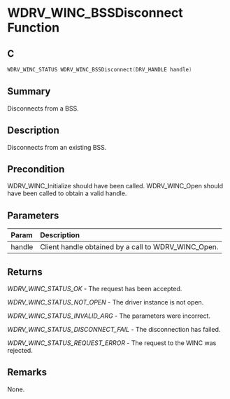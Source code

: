# WDRV_WINC_BSSDisconnect Function

## C

```c
WDRV_WINC_STATUS WDRV_WINC_BSSDisconnect(DRV_HANDLE handle)
```

## Summary

Disconnects from a BSS.  

## Description

Disconnects from an existing BSS.

## Precondition

WDRV_WINC_Initialize should have been called. WDRV_WINC_Open should have been called to obtain a valid handle.  

## Parameters

| Param | Description |
|:----- |:----------- |
| handle | Client handle obtained by a call to WDRV_WINC_Open.  

## Returns

*WDRV_WINC_STATUS_OK* - The request has been accepted.

*WDRV_WINC_STATUS_NOT_OPEN* - The driver instance is not open.

*WDRV_WINC_STATUS_INVALID_ARG* - The parameters were incorrect.

*WDRV_WINC_STATUS_DISCONNECT_FAIL* - The disconnection has failed.

*WDRV_WINC_STATUS_REQUEST_ERROR* - The request to the WINC was rejected.
 

## Remarks

None.  


